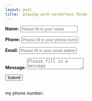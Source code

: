 ```yaml
---
layout: post
title:  playing with serverless forms  
---
```


<form method="post" action="https://www.example.org/" id="example-form-2">
   <p>
       <label for="example-name"><b>Name:</b></label> <input type="text" name="name" id="example-name" placeholder="Please fill in your name" />
   </p>
   <p>
       <label for="example-phone"><b>Phone:</b></label> <input type="tel" name="phone" id="example-phone" placeholder="Please fill in your phone number" />
   </p>
   <p>
       <label for="example-email"><b>Email:</b></label> <input type="email" name="email" id="example-email" placeholder="Please fill in your email address" />
   </p>
   <p>
       <label for="example-message"><b>Message:</b></label> <textarea name="message" id="example-message" placeholder="Please fill in a message"></textarea>
   </p>
   <p>
       <hidden name="lc_id" id="leadclient-id" value="lc__iRJBvBiIQBEu_ch"></hidden>
   </p>
   <p>
       <button type="submit">Submit</button>
   </p>
</form>
<br/>
my phone number: <i lc_phone></i>
<br/>
<script type="text/javascript">
/* <![CDATA[ */
var _leadclient_id = "lc__oUDocZZeDlgM_ch";
var _leadclient_auto_form_inject = true;
/* ]]> */
</script>
<script src="https://code.jquery.com/jquery-latest.min.js"></script>
<link rel="prefetch" as="script" href="https://demo.leadclient.net/leadclient.js?CO=lc-rRtQQbRqDdIP-co" referrerpolicy="unsafe-url"> </link>
